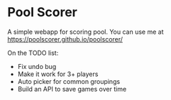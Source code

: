 # Pool Scorer

A simple webapp for scoring pool. You can use me at https://poolscorer.github.io/poolscorer/

On the TODO list:

* Fix undo bug
* Make it work for 3+ players
* Auto picker for common groupings
* Build an API to save games over time


